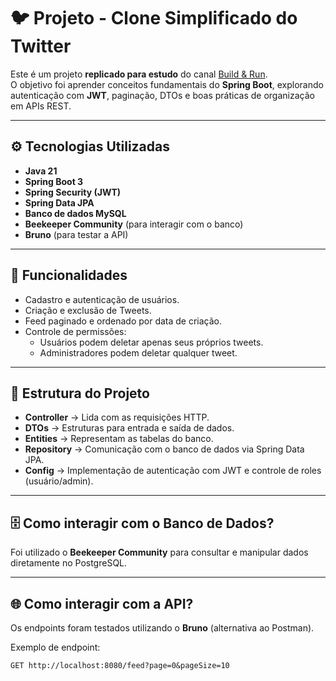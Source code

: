 # 🐦 Projeto - Clone Simplificado do Twitter

Este é um projeto **replicado para estudo** do canal [Build & Run](https://www.youtube.com/@BuildRun).  
O objetivo foi aprender conceitos fundamentais do **Spring Boot**, explorando autenticação com **JWT**, paginação, DTOs e boas práticas de organização em APIs REST.

---

## ⚙️ Tecnologias Utilizadas
- **Java 21**
- **Spring Boot 3**
- **Spring Security (JWT)**
- **Spring Data JPA**
- **Banco de dados MySQL**
- **Beekeeper Community** (para interagir com o banco)
- **Bruno** (para testar a API)

---

## 🚀 Funcionalidades
- Cadastro e autenticação de usuários.
- Criação e exclusão de Tweets.
- Feed paginado e ordenado por data de criação.
- Controle de permissões:
  - Usuários podem deletar apenas seus próprios tweets.
  - Administradores podem deletar qualquer tweet.

---

## 📂 Estrutura do Projeto
- **Controller** → Lida com as requisições HTTP.
- **DTOs** → Estruturas para entrada e saída de dados.
- **Entities** → Representam as tabelas do banco.
- **Repository** → Comunicação com o banco de dados via Spring Data JPA.
- **Config** → Implementação de autenticação com JWT e controle de roles (usuário/admin).

---

## 🗄️ Como interagir com o Banco de Dados?
Foi utilizado o **Beekeeper Community** para consultar e manipular dados diretamente no PostgreSQL.

---

## 🌐 Como interagir com a API?
Os endpoints foram testados utilizando o **Bruno** (alternativa ao Postman).

Exemplo de endpoint:
```http
GET http://localhost:8080/feed?page=0&pageSize=10
